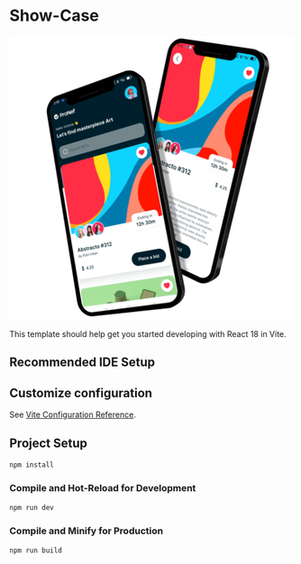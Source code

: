 # Show-Case  

![preview img](./src/assets/home_hero.png)

This template should help get you started developing with React 18 in Vite.

## Recommended IDE Setup

## Customize configuration

See [Vite Configuration Reference](https://vitejs.dev/config/).

## Project Setup

```sh
npm install
```

### Compile and Hot-Reload for Development

```sh
npm run dev
```

### Compile and Minify for Production

```sh
npm run build
```
